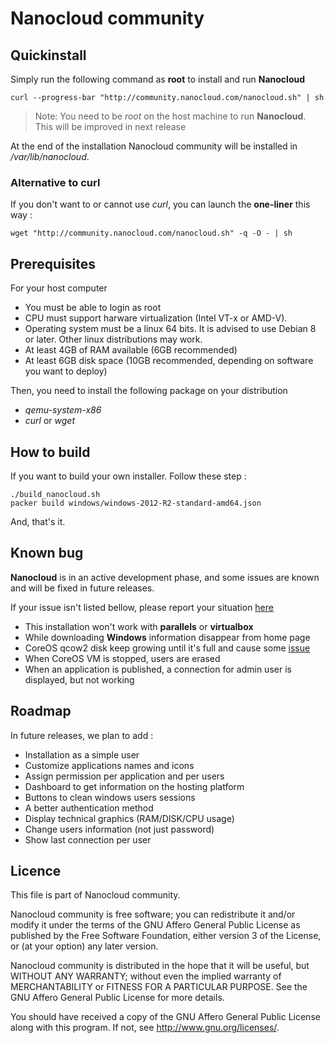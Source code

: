 # Nanocloud community


## Quickinstall

Simply run the following command as **root** to install and run **Nanocloud**

```
curl --progress-bar "http://community.nanocloud.com/nanocloud.sh" | sh
```

> Note: You need to be *root* on the host machine to run **Nanocloud**. This
> will be improved in next release

At the end of the installation Nanocloud community will be installed in
*/var/lib/nanocloud*.

### Alternative to curl

If you don't want to or cannot use *curl*, you can launch the **one-liner** this way :

```
wget "http://community.nanocloud.com/nanocloud.sh" -q -O - | sh
```

## Prerequisites

For your host computer

* You must be able to login as root
* CPU must support harware virtualization (Intel VT-x or AMD-V).
* Operating system must be a linux 64 bits. It is advised to use Debian 8 or
  later. Other linux distributions may work.
* At least 4GB of RAM available (6GB recommended)
* At least 6GB disk space (10GB recommended, depending on software you want to
  deploy)

Then, you need to install the following package on your distribution

* *qemu-system-x86*
* *curl* or *wget*


## How to build

If you want to build your own installer. Follow these step :

```
./build_nanocloud.sh
packer build windows/windows-2012-R2-standard-amd64.json
```

And, that's it.


## Known bug

**Nanocloud** is in an active development phase, and some issues are known and
will be fixed in future releases.

If your issue isn't listed bellow, please report your situation
[here](https://github.com/Nanocloud/community/issues/new)

* This installation won't work with **parallels** or **virtualbox**
* While downloading **Windows** information disappear from home page
* CoreOS qcow2 disk keep growing until it's full and cause some
[issue](http://stackoverflow.com/questions/31712266/how-to-clean-up-docker-overlay-directory)
* When CoreOS VM is stopped, users are erased
* When an application is published, a connection for admin user is displayed,
  but not working

## Roadmap

In future releases, we plan to add :

* Installation as a simple user
* Customize applications names and icons
* Assign permission per application and per users
* Dashboard to get information on the hosting platform
* Buttons to clean windows users sessions
* A better authentication method
* Display technical graphics (RAM/DISK/CPU usage)
* Change users information (not just password)
* Show last connection per user

## Licence

This file is part of Nanocloud community.

Nanocloud community is free software; you can redistribute it and/or modify
it under the terms of the GNU Affero General Public License as
published by the Free Software Foundation, either version 3 of the
License, or (at your option) any later version.

Nanocloud community is distributed in the hope that it will be useful,
but WITHOUT ANY WARRANTY; without even the implied warranty of
MERCHANTABILITY or FITNESS FOR A PARTICULAR PURPOSE.  See the
GNU Affero General Public License for more details.

You should have received a copy of the GNU Affero General Public License
along with this program.  If not, see <http://www.gnu.org/licenses/>.
